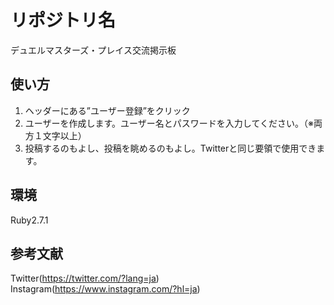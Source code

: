 # リポジトリ名
デュエルマスターズ・プレイス交流掲示板

## 使い方
1. ヘッダーにある”ユーザー登録”をクリック
2. ユーザーを作成します。ユーザー名とパスワードを入力してください。（※両方１文字以上）
3. 投稿するのもよし、投稿を眺めるのもよし。Twitterと同じ要領で使用できます。


## 環境
Ruby2.7.1

## 参考文献
Twitter(https://twitter.com/?lang=ja)
Instagram(https://www.instagram.com/?hl=ja)

